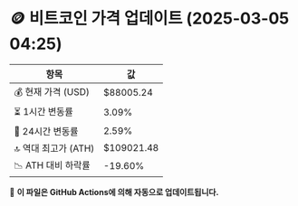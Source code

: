 # 🪙 비트코인 가격 업데이트 (2025-03-05 04:25)

| 항목                | 값 |
|--------------------|----------------|
| 💰 현재 가격 (USD) | $88005.24 |
| ⏳ 1시간 변동률    | 3.09% |
| 📆 24시간 변동률   | 2.59% |
| 🔝 역대 최고가 (ATH) | $109021.48 |
| 📉 ATH 대비 하락률 | -19.60% |

🔄 **이 파일은 GitHub Actions에 의해 자동으로 업데이트됩니다.**
